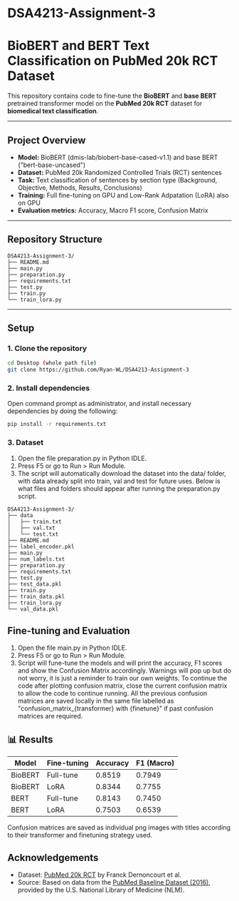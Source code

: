 # DSA4213-Assignment-3

# BioBERT and BERT Text Classification on PubMed 20k RCT Dataset

This repository contains code to fine-tune the **BioBERT** and **base BERT** pretrained transformer model on the **PubMed 20k RCT** dataset for **biomedical text classification**.

---

## Project Overview

- **Model:** BioBERT (dmis-lab/biobert-base-cased-v1.1) and base BERT ("bert-base-uncased")
- **Dataset:** PubMed 20k Randomized Controlled Trials (RCT) sentences
- **Task:** Text classification of sentences by section type (Background, Objective, Methods, Results, Conclusions)
- **Training:** Full fine-tuning on GPU and Low-Rank Adpatation (LoRA) also on GPU
- **Evaluation metrics:** Accuracy, Macro F1 score, Confusion Matrix

---

## Repository Structure
``` shell
DSA4213-Assignment-3/
├── README.md
├── main.py
├── preparation.py
├── requirements.txt
├── test.py
├── train.py
└── train_lora.py
```

---

## Setup

### 1. Clone the repository

```bash
cd Desktop (whole path file)
git clone https://github.com/Ryan-WL/DSA4213-Assignment-3
```
### 2. Install dependencies
Open command prompt as administrator, and install necessary dependencies by doing the following:
```bash
pip install -r requirements.txt
```
### 3. Dataset
1. Open the file preparation.py in Python IDLE.
2. Press F5 or go to Run > Run Module.
3. The script will automatically download the dataset into the data/ folder, with data already split into train, val and test for future uses. Below is what files and folders should appear after running the preparation.py script.

``` shell
DSA4213-Assignment-3/
├── data
│   ├── train.txt
│   ├── val.txt
│   └── test.txt
├── README.md
├── label_encoder.pkl
├── main.py
├── num_labels.txt
├── preparation.py
├── requirements.txt
├── test.py
├── test_data.pkl
├── train.py
├── train_data.pkl
├── train_lora.py
└── val_data.pkl
```

## Fine-tuning and Evaluation
1. Open the file main.py in Python IDLE.
2. Press F5 or go to Run > Run Module.
3. Script will fune-tune the models and will print the accuracy, F1 scores and show the Confusion Matrix accordingly. Warnings will pop up but do not worry, it is just a reminder to train our own weights. To continue the code after plotting confusion matrix, close the current confusion matrix to allow the code to continue running. All the previous confusion matrices are saved locally in the same file labelled as "confusion_matrix_{transformer} with {finetune}" if past confusion matrices are required.

## 📊 Results

| Model       | Fine-tuning | Accuracy | F1 (Macro) |
|-------------|-------------|----------|------------|
| BioBERT     | Full-tune   |  0.8519  | 0.7949     |
| BioBERT     | LoRA        |  0.8344  | 0.7755     |
| BERT        | Full-tune   |  0.8143  | 0.7450     |
| BERT        | LoRA        |  0.7503  | 0.6539     |

Confusion matrices are saved as individual png images with titles according to their transformer and finetuning strategy used.

## Acknowledgements

- Dataset: [PubMed 20k RCT](https://github.com/Franck-Dernoncourt/pubmed-rct) by Franck Dernoncourt et al.
- Source: Based on data from the [PubMed Baseline Dataset (2016)](https://ftp.ncbi.nlm.nih.gov/pubmed/baseline/), provided by the U.S. National Library of Medicine (NLM).
